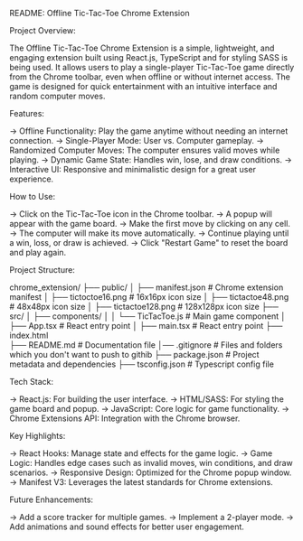 README: Offline Tic-Tac-Toe Chrome Extension

Project Overview:

The Offline Tic-Tac-Toe Chrome Extension is a simple, lightweight, and engaging extension built using React.js, TypeScript and for styling SASS is being used. It allows users to play a single-player Tic-Tac-Toe game directly from the Chrome toolbar, even when offline or without internet access. The game is designed for quick entertainment with an intuitive interface and random computer moves.

Features:

-> Offline Functionality: Play the game anytime without needing an internet connection.
-> Single-Player Mode: User vs. Computer gameplay.
-> Randomized Computer Moves: The computer ensures valid moves while playing.
-> Dynamic Game State: Handles win, lose, and draw conditions.
-> Interactive UI: Responsive and minimalistic design for a great user experience.

How to Use:

-> Click on the Tic-Tac-Toe icon in the Chrome toolbar.
-> A popup will appear with the game board.
-> Make the first move by clicking on any cell.
-> The computer will make its move automatically.
-> Continue playing until a win, loss, or draw is achieved.
-> Click "Restart Game" to reset the board and play again.

Project Structure:

chrome_extension/
├── public/
│   ├── manifest.json           # Chrome extension manifest
│   ├── tictoctoe16.png         # 16x16px icon size
│   ├── tictactoe48.png         # 48x48px icon size
│   ├── tictactoe128.png        # 128x128px icon size
├── src/
│   ├── components/
│   │   └── TicTacToe.js   # Main game component
│   ├── App.tsx            # React entry point
│   ├── main.tsx           # React entry point
├── index.html             
├── README.md              # Documentation file
│── .gitignore             # Files and folders which you don't want to push to githib
├── package.json           # Project metadata and dependencies
├── tsconfig.json          # Typescript config file

Tech Stack:

-> React.js: For building the user interface.
-> HTML/SASS: For styling the game board and popup.
-> JavaScript: Core logic for game functionality.
-> Chrome Extensions API: Integration with the Chrome browser.

Key Highlights:

-> React Hooks: Manage state and effects for the game logic.
-> Game Logic: Handles edge cases such as invalid moves, win conditions, and draw scenarios.
-> Responsive Design: Optimized for the Chrome popup window.
-> Manifest V3: Leverages the latest standards for Chrome extensions.

Future Enhancements: 

-> Add a score tracker for multiple games.
-> Implement a 2-player mode.
-> Add animations and sound effects for better user engagement.